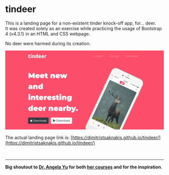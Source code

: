# tindeer  

This is a landing page for a non-existent tinder knock-off app, for... deer.  
It was created solely as an exercise while practicing the usage of Bootstrap 4 (v4.3.1) in an HTML and CSS webpage.  

No deer were harmed during its creation.  

![social media image preview](images/tindeer-social-preview.jpg)  

The actual landing page link is: [https://dimitristsaknakis.github.io/tindeer/](https://dimitristsaknakis.github.io/tindeer/)  

<br>  

---  

**Big shoutout to [Dr. Angela Yu](https://github.com/angelabauer) for both [her courses](https://www.udemy.com/user/4b4368a3-b5c8-4529-aa65-2056ec31f37e/) and for the inspiration**.  

